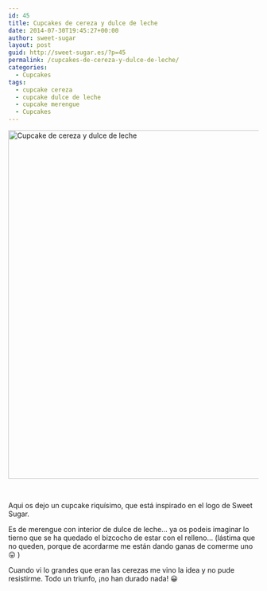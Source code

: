 ```yaml
---
id: 45
title: Cupcakes de cereza y dulce de leche
date: 2014-07-30T19:45:27+00:00
author: sweet-sugar
layout: post
guid: http://sweet-sugar.es/?p=45
permalink: /cupcakes-de-cereza-y-dulce-de-leche/
categories:
  - Cupcakes
tags:
  - cupcake cereza
  - cupcake dulce de leche
  - cupcake merengue
  - Cupcakes
---
```

[<img class="alignnone size-full wp-image-46" alt="Cupcake de cereza y dulce de leche" src="http://sweet-sugar.es/wp-content/uploads/2014/07/cupcake-sweet-sugar.jpg" width="535" height="700" srcset="http://sweet-sugar.es/wp-content/uploads/2014/07/cupcake-sweet-sugar.jpg 535w, http://sweet-sugar.es/wp-content/uploads/2014/07/cupcake-sweet-sugar-229x300.jpg 229w" sizes="(max-width: 535px) 100vw, 535px" />](http://sweet-sugar.es/wp-content/uploads/2014/07/cupcake-sweet-sugar.jpg)

&nbsp;

Aqui os dejo un cupcake riquísimo, que está inspirado en el logo de Sweet Sugar.

Es de merengue con interior de dulce de leche&#8230; ya os podeis imaginar lo tierno que se ha quedado el bizcocho de estar con el relleno&#8230; (lástima que no queden, porque de acordarme me están dando ganas de comerme uno 😛 )

Cuando vi lo grandes que eran las cerezas me vino la idea y no pude resistirme. Todo un triunfo, ¡no han durado nada! 😀